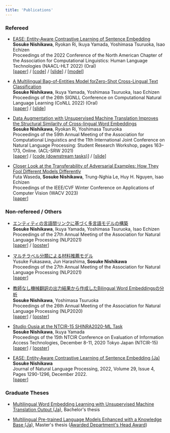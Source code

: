 ```yaml
---
title: 'Publications'
---
```



### Refereed


- [EASE: Entity-Aware Contrastive Learning of Sentence Embedding](https://aclanthology.org/2022.naacl-main.284/) \
    **Sosuke Nishikawa**, Ryokan Ri, Ikuya Yamada, Yoshimasa Tsuruoka, Isao Echizen \
    Proceedings of the 2022 Conference of the North American Chapter of the Association for Computational Linguistics: Human Language Technologies (NAACL-HLT 2022) (Oral) \
    [[paper](https://aclanthology.org/2022.naacl-main.284)] / [[code](https://github.com/studio-ousia/ease)]  / [[slide](https://sosuke.info/files/ease.pdf)]  / [[model](https://huggingface.co/sosuke)]

- [A Multilingual Bag-of-Entities Model forZero-Shot Cross-Lingual Text Classification](https://arxiv.org/pdf/2110.07792.pdf) \
    **Sosuke Nishikawa**, Ikuya Yamada, Yoshimasa Tsuruoka, Isao Echizen \
    Proceedings of the 26th SIGNLL Conference on Computational Natural Language Learning (CoNLL 2022) (Oral) \
    [[paper](https://arxiv.org/pdf/2110.07792.pdf)] / [[slide](https://sosuke.info/files/m-boe.pdf)]

- [Data Augmentation with Unsupervised Machine Translation Improves the Structural Similarity of Cross-lingual Word Embeddings](https://aclanthology.org/2021.acl-srw.17/) \
    **Sosuke Nishikawa**, Ryokan Ri, Yoshimasa Tsuruoka \
    Proceedings of the 59th Annual Meeting of the Association for Computational Linguistics and the 11th International Joint Conference on Natural Language Processing: Student Research Workshop, pages 163–173, Online. (ACL-SRW 2021) \
    [[paper](https://aclanthology.org/2021.acl-srw.17/)] / [[code (downstream tasks)](https://github.com/Sosuke115/CLDC)]  / [[slide](https://sosuke115.github.io/files/umtvec_slide.pdf)]

- [Closer Look at the Transferability of Adversarial Examples: How They Fool Different Models Differently](https://arxiv.org/abs/2112.14337) \
    Futa Waseda, **Sosuke Nishikawa**, Trung-Nghia Le, Huy H. Nguyen, Isao Echizen\
    Proceedings of the IEEE/CVF Winter Conference on Applications of Computer Vision (WACV 2023) \
    [[paper](https://arxiv.org/abs/2112.14337)]


### Non-refereed / Others

- [エンティティの言語間リンクに基づく多言語モデルの構築](https://www.anlp.jp/proceedings/annual_meeting/2021/pdf_dir/P8-14.pdf) \
    **Sosuke Nishikawa**, Ikuya Yamada, Yoshimasa Tsuruoka, Isao Echizen \
    Proceedings of the 27th Annual Meeting of the Association for Natural Language Processing (NLP2021) \
    [[paper](https://www.anlp.jp/proceedings/annual_meeting/2021/pdf_dir/P8-14.pdf)]  / [[poster](https://sosuke115.github.io/files/nlp2021_poster.pdf)]

- [マルチラベル分類による材料推薦モデル](https://www.anlp.jp/proceedings/annual_meeting/2021/pdf_dir/P4-21.pdf) \
    Yusuke Fukasawa, Jun Harashima, **Sosuke Nishikawa** \
    Proceedings of the 27th Annual Meeting of the Association for Natural Language Processing (NLP2021) \
    [[paper](https://www.anlp.jp/proceedings/annual_meeting/2021/pdf_dir/P4-21.pdf)]

- [教師なし機械翻訳の出力結果から作成したBilingual Word Embeddingsの分析](https://www.anlp.jp/proceedings/annual_meeting/2020/pdf_dir/P5-20.pdf) \
    **Sosuke Nishikawa**, Yoshimasa Tsuruoka \
    Proceedings of the 26th Annual Meeting of the Association for Natural Language Processing (NLP2020) \
    [[paper](https://www.anlp.jp/proceedings/annual_meeting/2020/pdf_dir/P5-20.pdf)]  / [[poster](https://sosuke115.github.io/files/poster.pdf)]


- [Studio Ousia at the NTCIR-15 SHINRA2020-ML Task](http://research.nii.ac.jp/ntcir/workshop/OnlineProceedings15/pdf/ntcir/08-NTCIR15-SHINRA-NishikawaS.pdf) \
    **Sosuke Nishikawa**, Ikuya Yamada\
    Proceedings of the 15th NTCIR Conference on Evaluation of Information Access Technologies, December 8-11, 2020 Tokyo Japan (NTCIR-15) \
    [[paper](http://research.nii.ac.jp/ntcir/workshop/OnlineProceedings15/pdf/ntcir/08-NTCIR15-SHINRA-NishikawaS.pdf)]  / [[poster](https://sosuke115.github.io/files/shinra_poster.pdf)]

- [EASE: Entity-Aware Contrastive Learning of Sentence Embedding (Ja)](https://www.jstage.jst.go.jp/article/jnlp/29/4/29_1290/_article/-char/ja)  \
  **Sosuke Nishikawa** \
  Journal of Natural Language Processing, 2022, Volume 29, Issue 4, Pages 1290-1296, December 2022. \
  [[paper](https://www.jstage.jst.go.jp/article/jnlp/29/4/29_1290/_pdf/-char/ja)]

### Graduate Theses

- [Multilingual Word Embedding Learning with Unsupervised Machine Translation Output (Ja)](https://sosuke.info/files/b4-thesis.pdf), Bachelor's thesis

- [Multilingual Pre-trained Language Models Enhanced with a Knowledge Base (Ja)](https://sosuke.info/files/m2-thesis.pdf), Master's thesis ([Awarded Department's Head Award](https://www.i.u-tokyo.ac.jp/index_e.shtml))
